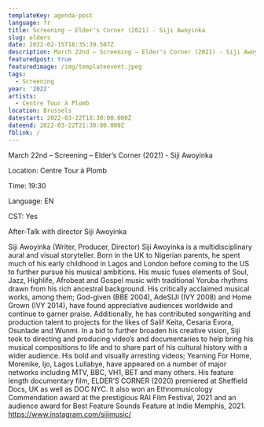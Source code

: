 ```yaml
---
templateKey: agenda-post
language: fr
title: Screening – Elder's Corner (2021) - Siji Awoyinka
slug: elders
date: 2022-02-15T16:35:39.507Z
description: March 22nd – Screening – Elder's Corner (2021) - Siji Awoyinka
featuredpost: true
featuredimage: /img/templateevent.jpeg
tags:
  - Screening
year: '2022'
artists:
  - Centre Tour à Plomb
location: Brussels
datestart: 2022-03-22T18:30:00.000Z
dateend: 2022-03-22T21:30:00.000Z
fblink: /
---
```


March 22nd – Screening – Elder’s Corner (2021) - Siji Awoyinka

Location: Centre Tour à Plomb

Time: 19:30

Language: EN

CST: Yes

After-Talk with director Siji Awoyinka

Siji Awoyinka (Writer, Producer, Director) Siji Awoyinka is a multidisciplinary aural and visual storyteller. Born in the UK to Nigerian parents, he spent much of his early childhood in Lagos and London before coming to the US to further pursue his musical ambitions. His music fuses elements of Soul, Jazz, Highlife, Afrobeat and Gospel music with traditional Yoruba rhythms drawn from his rich ancestral background. His critically acclaimed musical works, among them; God-given (BBE 2004), AdeSIJI (IVY 2008) and Home Grown (IVY 2014), have found appreciative audiences worldwide and continue to garner praise. Additionally, he has contributed songwriting and production talent to projects for the likes of Salif Keita, Cesaria Evora, Osunlade and Wunmi. In a bid to further broaden his creative vision, Siji took to directing and producing video’s and documentaries to help bring his musical compositions to life and to share part of his cultural history with a wider audience. His bold and visually arresting videos; Yearning For Home, Morenike, Ijo, Lagos Lullabye, have appeared on a number of major networks including MTV, BBC, VH1, BET and many others. His feature length documentary film, ELDER’S CORNER (2020) premiered at Sheffield Docs, UK as well as DOC NYC. It also won an Ethnomusicology Commendation award at the prestigious RAI Film Festival, 2021 and an audience award for Best Feature Sounds Feature at Indie Memphis, 2021.
https://www.instagram.com/sijimusic/
